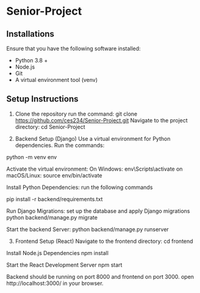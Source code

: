 # Senior-Project

## Installations
Ensure that you have the following software installed:
- Python 3.8 +
- Node.js
- Git
- A virtual environment tool (venv)

## Setup Instructions
1. Clone the repository
run the command: git clone https://github.com/ces234/Senior-Project.git
Navigate to the project directory: cd Senior-Project

2. Backend Setup (Django)
Use a virtual environment for Python dependencies. Run the commands:

python -m venv env

Activate the virtual environment:
On Windows:
env\Scripts\activate
on macOS/Linux:
source env/bin/activate

Install Python Dependencies: run the following commands

pip install -r backend/requirements.txt

Run Django Migrations: set up the database and apply Django migrations
python backend/manage.py migrate

Start the backend Server:
python backend/manage.py runserver

3. Frontend Setup (React)
Navigate to the frontend directory: 
cd frontend

Install Node.js Dependencies
npm install

Start the React Development Server
npm start

Backend should be running on port 8000 and frontend on port 3000. open http://localhost:3000/ in your browser. 